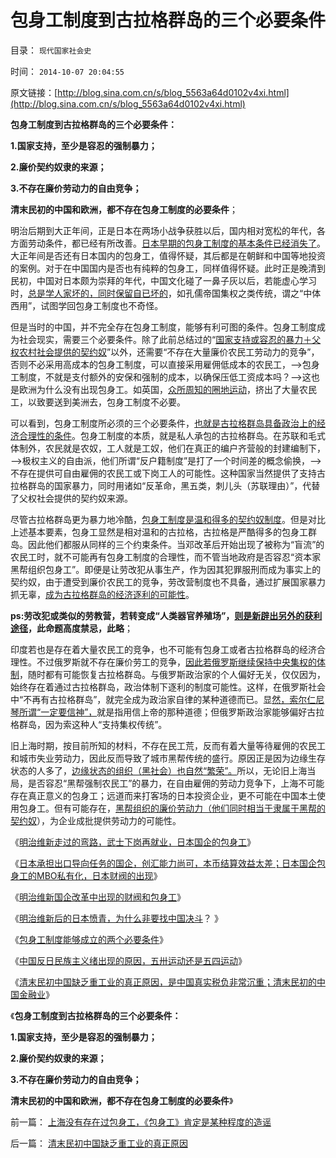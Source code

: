 # 包身工制度到古拉格群岛的三个必要条件

目录： `现代国家社会史` 

时间： `2014-10-07 20:04:55` 

原文链接：[http://blog.sina.com.cn/s/blog_5563a64d0102v4xi.html](http://blog.sina.com.cn/s/blog_5563a64d0102v4xi.html)

**包身工制度到古拉格群岛的三个必要条件：**

**1.国家支持，至少是容忍的强制暴力；**

**2.廉价契约奴隶的来源；**

**3.不存在廉价劳动力的自由竞争；**

**清末民初的中国和欧洲，都不存在包身工制度的必要条件**；

明治后期到大正年间，正是日本在两场小战争获胜以后，国内相对宽松的年代，各方面劳动条件，都已经有所改善。[日本早期的包身工制度的基本条件已经消失了](../../../2014/10/3/明治维新后的日本愤青，为什么非要找中国决斗？.md)。大正年间是否还有日本国内的包身工，值得怀疑，其后都是在朝鲜和中国等地投资的案例。对于在中国国内是否也有纯粹的包身工，同样值得怀疑。此时正是晚清到民初，中国对日本颇为崇拜的年代，中国文化碰了一鼻子灰以后，若能虚心学习时，[总是学人家坏的，同时保留自已坏的](../../../2012/8/25/改革失败的主要危险是“右派的暗箭”.md)，如孔儒帝国集权之类传统，谓之“中体西用”，试图学回包身工制度也不奇怪。

但是当时的中国，并不完全存在包身工制度，能够有利可图的条件。包身工制度成为社会现实，需要三个必要条件。除了此前总结过的“[国家支持或容忍的暴力＋父权农村社会提供的契约奴](../../../2014/10/4/包身工制度能够成立的两个必要条件.md)”以外，还需要“不存在大量廉价农民工劳动力的竞争”，否则不必采用高成本的包身工制度，可以直接采用雇佣低成本的农民工，——>包身工制度，不就是支付额外的安保和强制的成本，以确保压低工资成本吗？——>这也是欧洲为什么没有出现包身工。如英国，[众所周知的圈地运动](../../../2011/3/10/圈地运动和耕地红线.md)，挤出了大量农民工，以致要送到美洲去，包身工制度不必要。

可以看到，包身工制度所必须的三个必要条件，[也就是古拉格群岛具备政治上的经济合理性的条件](../../../2011/9/4/纳粹集中营制度，是工业化的奴隶制.md)。包身工制度的本质，就是私人承包的古拉格群岛。在苏联和毛式体制外，农民就是农奴，工人就是工奴，他们在真正的编户齐营般的封建编制下，——>极权主义的自由派，他们所谓“反户籍制度”是打了一个时间差的概念偷换，——>不存在提供可自由雇佣的农民工或下岗工人的可能性。这种国家当然提供了支持古拉格群岛的国家暴力，同时用诸如“反革命，黑五类，刺儿头（苏联理由）”，代替了父权社会提供的契约奴来源。

尽管古拉格群岛更为暴力地冷酷，[包身工制度是温和得多的契约奴制度](../../../2014/10/2/明治维新国企改革中出现的财阀和包身工.md)。但是对比上述基本要素，包身工显然是相对温和的古拉格，古拉格是严酷得多的包身工群岛。因此他们都服从同样的三个约束条件。当邓改革后开始出现了被称为“盲流”的农民工时，就不可能再有包身工制度的合理性，而不管当地政府是否容忍“资本家黑帮组织包身工”。即便是让劳改犯从事生产，作为因其犯罪服刑而成为事实上的契约奴，由于遭受到廉价农民工的竞争，劳改营制度也不具备，通过扩展国家暴力抓无辜，[成为古拉格群岛的经济逐利的可能性](../../../2014/4/2/古拉格群岛的经济学定义是“国家奴隶制”.md)。

**ps:劳改犯或类似的劳教营，若转变成“人类器官养殖场”，[则是新辟出另外的获利途径](../../../2009/11/19/人权完整性和器官移植.md)，此命题高度禁忌，此略**；

印度若也是存在着大量农民工的竞争，也不可能有包身工或者古拉格群岛的经济合理性。不过俄罗斯就不存在廉价劳工的竞争，[因此若俄罗斯继续保持中央集权的体制](../../../2008/8/14/俄罗斯为什么不让南奥公投更有公信力？.md)，随时都有可能恢复古拉格群岛。与俄罗斯政治家的个人偏好无关，仅仅因为，始终存在着通过古拉格群岛，政治体制下逐利的制度可能性。这样，在俄罗斯社会中“不再有古拉格群岛”，就完全成为政治家自律的某种道德而已。显[然，索尔仁尼琴所谓“一定要信神”，](../../../2010/2/12/个人主义对哲学的实证基础的变化.md)就是指用信上帝的那种道德；但俄罗斯政治家能够偏好古拉格群岛，因为索这种人“支持集权传统”。

旧上海时期，按目前所知的材料，不存在民工荒，反而有着大量等待雇佣的农民工和城市失业劳动力，因此反而导致了城市黑帮传统的盛行。原因正是因为边缘生存状态的人多了，[边缘状态的组织（黑社会）也自然“繁荣”。](../../../2014/9/10/封建制度和社会主义，是奴隶制的子集，具有奴隶社会的全部特征；.md)所以，无论旧上海当局，是否容忍“黑帮强制农民工”的暴力，在自由雇佣的劳动力竞争下，上海不可能存在真正意义的包身工；远道而来打客场的日本投资企业，更不可能在中国本土使用包身工。但有可能存在，[黑帮组织的廉价劳动力（他们同时相当于隶属于黑帮的契约奴](../../../2014/9/9/黑社会的民生特点，黑社会的“义”，日本的黑社会和日本企业.md)），为企业成批提供劳动力的可能性。

《[明治维新走过的弯路，武士下岗再就业，日本国企的包身工](../../../2014/9/30/明治维新的弯路，武士下岗再就业，日本国企的包身工.md)》

《[日本承担出口导向任务的国企，创汇能力尚可，本币结算效益太差；日本国企包身工的MBO私有化，日本财阀的出现](../../../2014/10/1/日本国企包身工的MBO私有化，日本财阀的出现.md)》

《[明治维新国企改革中出现的财阀和包身工](../../../2014/10/2/明治维新国企改革中出现的财阀和包身工.md)》

《[明治维新后的日本愤青，为什么非要找中国决斗](../../../2014/10/3/明治维新后的日本愤青，为什么非要找中国决斗？.md)？
》

《[包身工制度能够成立的两个必要条件](../../../2014/10/4/包身工制度能够成立的两个必要条件.md)》

《[中国反日民族主义绪出现的原因，五卅运动还是五四运动](../../../2014/10/5/中国反日民族主义绪出现的原因，五卅运动及五四运动.md)》

《[清末民初中国缺乏重工业的真正原因，是中国真实税负非常沉重；清末民初的中国金融业](../../../2014/10/6/清末民初中国缺乏重工业的真正原因.md)》

《**包身工制度到古拉格群岛的三个必要条件：**

**1.国家支持，至少是容忍的强制暴力；**

**2.廉价契约奴隶的来源；**

**3.不存在廉价劳动力的自由竞争；**

**清末民初的中国和欧洲，都不存在包身工制度的必要条件**》

前一篇： [上海没有存在过包身工，《包身工》肯定是某种程度的造谣](../../../2014/10/14/上海没有存在过包身工，《包身工》肯定是某种程度的造谣.md)

后一篇： [清末民初中国缺乏重工业的真正原因](../../../2014/10/6/清末民初中国缺乏重工业的真正原因.md)


